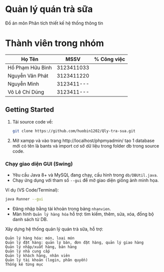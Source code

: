 <!-- author: hgbaodev -->
# Quản lý quán trà sữa
Đồ án môn Phân tích thiết kế hệ thống thông tin
# Thành viên trong nhóm
| Họ Tên  | MSSV | % Công việc |
| ------------- | ------------- | ------------- | 
| Hồ Phạm Hữu Bình  | 3123411033  | |
| Nguyễn Văn Phát  | 3123411220  | |
| Nguyễn Minh  | 3123411---  | |
| Võ Lê Chí Dũng  | 3123411---  | |

## Getting Started

1. Tải source code về:

   ```bash
   git clone https://github.com/huobin1202/Qly-tra-sua.git
   ```
2. Mở xampp và vào trang http://localhost/phpmyadmin/ tạo 1 database mới có tên là bants và import cơ sở dữ liệu trong folder db trong source code.

### Chạy giao diện GUI (Swing)

- Yêu cầu Java 8+ và MySQL đang chạy, cấu hình trong `db/DBUtil.java`.
- Chạy ứng dụng với tham số `--gui` để mở giao diện giống ảnh minh họa.

Ví dụ (VS Code/Terminal):

```bash
java Runner --gui
```

- Đăng nhập bằng tài khoản trong bảng `nhanvien`.
- Màn hình `Quản lý hàng hóa` hỗ trợ: tìm kiếm, thêm, sửa, xóa, đồng bộ danh sách từ DB.

Xây dựng hệ thống quản lý quán trà sữa, hỗ trợ:

    Quản lý hàng hóa: món, loại món
    Quản lý đặt hàng: quản lý bàn, đơn đặt hàng, quản lý giao hàng
    Quản lý nhập/xuất hàng, bán hàng
    Quản lý nhà cung cấp
    Quản lý khách hàng, nhân viên
    Quản lý tài khoản (login, phân quyền) 
    Thống kê từng mục



